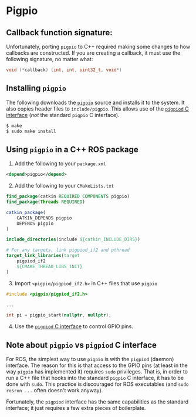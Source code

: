 # Pigpio

## Callback function signature:

Unfortunately, porting `pigpio` to C++ required making some changes to how callbacks are constructed. If you are creating a callback, it must use the following signature, no matter what:

```c++
void (*callback) (int, int, uint32_t, void*)
```

## Installing `pigpio`

The following downloads the [`pigpio`](http://abyz.me.uk/rpi/pigpio/) source and installs it to the system. It also copies header files to `include/pigpio`. This allows use of the [`pigpiod` C interface](http://abyz.me.uk/rpi/pigpio/pdif2.html) (_not_ the standard `pigpio` C interface).

```bash
$ make
$ sudo make install
```

## Using `pigpio` in a C++ ROS package

1. Add the following to your `package.xml`

```xml
<depend>pigpio</depend>
```

2. Add the following to your `CMakeLists.txt`

```cmake
find_package(catkin REQUIRED COMPONENTS pigpio)
find_package(Threads REQUIRED)

catkin_package(
    CATKIN_DEPENDS pigpio
    DEPENDS pigpio
)

include_directories(include ${catkin_INCLUDE_DIRS})

# For any targets, link pigpiod_if2 and pthread
target_link_libraries(target
    pigpiod_if2
    ${CMAKE_THREAD_LIBS_INIT}
)
```

3. Import `<pigpio/pigpiod_if2.h>` in C++ files that use `pigpio`

```c++
#include <pigpio/pigpiod_if2.h>

...

int pi = pigpio_start(nullptr, nullptr);
```

4. Use the [`pigpiod` C interface](http://abyz.me.uk/rpi/pigpio/pdif2.html) to control GPIO pins.

## Note about `pigpio` vs `pigpiod` C interface

For ROS, the simplest way to use `pigpio` is with the `pigpiod` (daemon) interface. The reason for this is that access to the GPIO pins (at least in the way `pigpio` has implemented it) requires `sudo` privileges. That is, in order to run a C++ file that hooks into the standard `pigpio` C interface, it has to be done with `sudo`. This practice is discouraged for ROS executables (and `sudo rosrun ...` often doesn't work anyway).

Fortunately, the `pigpiod` interface has the same capabilities as the standard interface; it just requires a few extra pieces of boilerplate.
